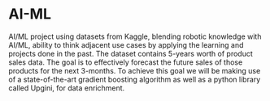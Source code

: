 # AI-ML
AI/ML project using datasets from Kaggle, blending robotic knowledge with AI/ML, ability to think adjacent use cases by applying the learning and projects done in the past.
The dataset contains 5-years worth of product sales data. The goal is to effectively forecast the future sales of those products for the next 3-months. To achieve this goal we will be making use of a state-of-the-art gradient boosting algorithm as well as a python library called Upgini, for data enrichment. 
